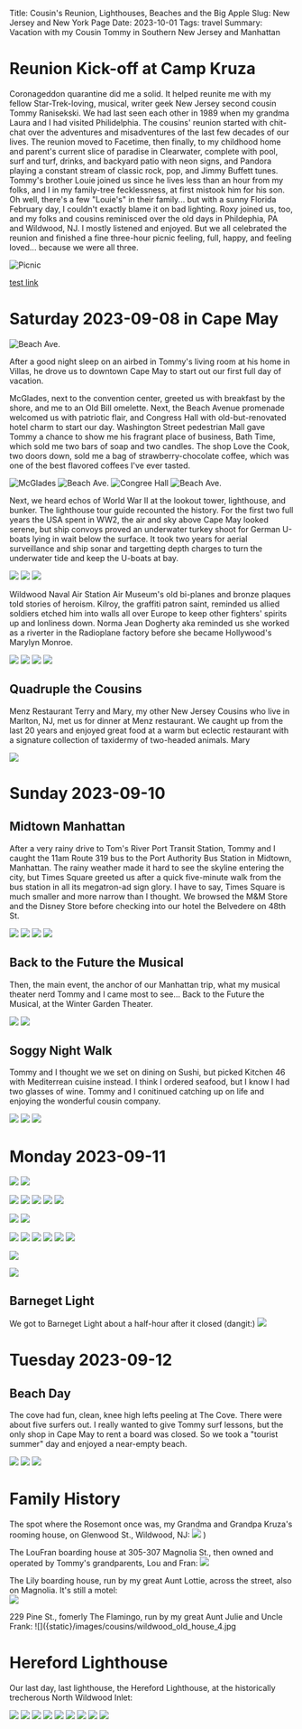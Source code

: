 Title: Cousin's Reunion, Lighthouses, Beaches and the Big Apple
Slug: New Jersey and New York Page
Date: 2023-10-01
Tags: travel
Summary: Vacation with my Cousin Tommy in Southern New Jersey and Manhattan

# Reunion Kick-off at Camp Kruza #

Coronageddon quarantine did me a solid. It helped reunite me with my fellow Star-Trek-loving, musical, writer geek New Jersey second cousin Tommy Ranisekski. We had last seen each other in 1989 when my grandma Laura and I had visited Philidelphia. The cousins' reunion started with chit-chat over the adventures and misadventures of the last few decades of our lives. The reunion moved to Facetime, then finally, to my childhood home and parent's current slice of paradise in Clearwater, complete with pool, surf and turf, drinks, and backyard patio with neon signs, and Pandora playing a constant stream of classic rock, pop, and Jimmy Buffett tunes. Tommy's brother Louie joined us since he lives less than an hour from my folks, and I in my family-tree fecklessness, at first mistook him for his son. Oh well, there's a few "Louie's" in their family... but with a sunny Florida February day, I couldn't exactly blame it on bad lighting. Roxy joined us, too, and my folks and cousins reminisced over the old days in Phildephia, PA and Wildwood, NJ. I mostly listened and enjoyed. But we all celebrated the reunion and finished a fine three-hour picnic feeling, full, happy, and feeling loved... because we were all three.

![Picnic]({static}/images/cousins/parents_patio_me_tommy_louie_roxy.jpg)

[test link](music.html)

# Saturday 2023-09-08 in Cape May #

![Beach Ave.]({static}/images/cousins/cape_may_beach_ave.jpg)

After a good night sleep on an airbed in Tommy's living room at his home in Villas, he drove us to downtown Cape May to start out our first full day of vacation.

McGlades, next to the convention center, greeted us with breakfast by the shore, and me to an Old Bill omelette. Next, the Beach Avenue promenade welcomed us with patriotic flair, and Congress Hall with old-but-renovated hotel charm to start our day. Washington Street pedestrian Mall gave Tommy a chance to show me his fragrant place of business, Bath Time, which sold me two bars of soap and two candles. The shop Love the Cook, two doors down, sold me a bag of strawberry-chocolate coffee, which was one of the best flavored coffees I've ever tasted. 

![McGlades]({static}/images/cousins/mcglades.jpg)
![Beach Ave.]({static}/images/cousins/cape_may_beach_ave.jpg)
![Congree Hall]({static}/images/cousins/congress_hall.jpg)
![Beach Ave.]({static}/images/cousins/washington_st_mall.jpg)

Next, we heard echos of World War II at the lookout tower, lighthouse, and bunker. The lighthouse tour guide recounted the history. For the first two full years the USA spent in WW2, the air and sky above Cape May looked serene, but ship convoys proved an underwater turkey shoot for German U-boats lying in wait below the surface. It took two years for aerial surveillance and ship sonar and targetting depth charges to turn the underwater tide and keep the U-boats at bay. 

![]({static}/images/cousins/cape_may_point.jpg)
![]({static}/images/cousins/fort_miles_battery_bunker.jpg)
![]({static}/images/cousins/cape_may_lighthouse.jpg)

Wildwood Naval Air Station Air Museum's old bi-planes and bronze plaques told stories of heroism. Kilroy, the graffiti patron saint, reminded us allied soldiers etched him into walls all over Europe to keep other fighters' spirits up and lonliness down. Norma Jean Dogherty aka reminded us she worked as a riverter in the Radioplane factory before she became Hollywood's Marylyn Monroe. 

![]({static}/images/cousins/coast_guard_wildwood_nas.jpg)
![]({static}/images/cousins/uscg_aux_plane.jpg)
![]({static}/images/cousins/us_navy_ww2.jpg)
![]({static}/images/cousins/kilroy.jpg)

## Quadruple the Cousins ##

Menz Restaurant
Terry and Mary, my other New Jersey Cousins who live in Marlton, NJ, met us for dinner at Menz restaurant. We caught up from the last 20 years and enjoyed great food at a warm but eclectic restaurant with a signature collection of taxidermy of two-headed animals. Mary 

![]({static}/images/cousins/4_cousins.jpg)

# Sunday 2023-09-10

## Midtown Manhattan ##

After a very rainy drive to Tom's River Port Transit Station, Tommy and I caught the 11am Route 319 bus to the Port Authority Bus Station in Midtown, Manhattan. The rainy weather made it hard to see the skyline entering the city, but Times Square greeted us after a quick five-minute walk from the bus station in all its megatron-ad sign glory. I have to say, Times Square is much smaller and more narrow than I thought. We browsed the M&M Store and the Disney Store before checking into our hotel the Belvedere on 48th St. 

![]({static}/images/cousins/times_square_me_tommy.jpg)
![]({static}/images/cousins/times_square_sk8.jpg) 
![]({static}/images/cousins/times_square_shaka.jpg)
![]({static}/images/cousins/mm_green.jpg)

## Back to the Future the Musical

Then, the main event, the anchor of our Manhattan trip, what my musical theater nerd Tommy and I came most to see... Back to the Future the Musical, at the Winter Garden Theater.

![]({static}/images/cousins/bttf_curtain_call.jpeg) 
![]({static}/images/cousins/bttf_pano.jpg)

## Soggy Night Walk ##

Tommy and I thought we we set on dining on Sushi, but picked Kitchen 46 with Mediterrean cuisine instead. I think I ordered seafood, but I know I had two glasses of wine. Tommy and I conitinued catching up on life and enjoying the wonderful cousin company.

![]({static}/images/cousins/times_square_night.jpg)
![]({static}/images/cousins/times_square_night_2.jpg)
![]({static}/images/cousins/30_rock.jpg)

# Monday 2023-09-11 #
 
![]({static}/images/cousins/oculus_1.jpg)
![]({static}/images/cousins/oculus_me.jpg)

![]({static}/images/cousins/st_paul_1.jpg)
![]({static}/images/cousins/st_paul_hebrew.jpg)
![]({static}/images/cousins/st_paul_pano.jpg)
![]({static}/images/cousins/st_paul_patches.jpg)
![]({static}/images/cousins/st_paul_pew.jpg)

![]({static}/images/cousins/wtc_1.jpg)
![]({static}/images/cousins/wtc_me.jpg)

![]({static}/images/cousins/zuccotti_park_pano.jpg)
![]({static}/images/cousins/zucotti_me_tommy.jpg) 
![]({static}/images/cousins/wtc_battery_us.jpg)
![]({static}/images/cousins/wtc_from_battery.jpg)
![]({static}/images/cousins/too_cheap_4_ferry.jpg)
![]({static}/images/cousins/too_cheap_statue_liberty.jpg)

![]({static}/images/cousins/staten_island_ferry.jpg)

![]({static}/images/cousins/1_train.jpg)

## Barneget Light ## 

We got to Barneget Light about a half-hour after it closed (dangit:)
![]({static}/images/cousins/barnegat_light.jpg)

# Tuesday 2023-09-12

## Beach Day

The cove had fun, clean, knee high lefts peeling at The Cove. There were about five surfers out. I really wanted to give Tommy surf lessons, but the only shop in Cape May to rent a board was closed. So we took a "tourist summer" day and enjoyed a near-empty beach.

![]({static}/images/cousins/beach_day_1.jpg)
![]({static}/images/cousins/beach_day_2.jpg)
![]({static}/images/cousins/beach_day_3.jpg)

# Family History

The spot where the Rosemont once was, my Grandma and Grandpa Kruza's rooming house, on Glenwood St., Wildwood, NJ:
![]({static}/images/cousins/wildwood_grandma_site.jpg)
)

The LouFran boarding house at 305-307 Magnolia St., then owned and operated by Tommy's grandparents, Lou and Fran:
![]({static}/images/cousins/wildwood_louie_fran_old_house.jpg)

The Lily boarding house, run by my great Aunt Lottie, across the street, also on Magnolia. It's still a motel:  
![]({static}/images/cousins/wildwood_lotties_old_house.jpg)

229 Pine St., fomerly The Flamingo, run by my great Aunt Julie and Uncle Frank:
![]({static}/images/cousins/wildwood_old_house_4.jpg

# Hereford Lighthouse

Our last day, last lighthouse, the Hereford Lighthouse, at the historically trecherous North Wildwood Inlet:

![]({static}/images/cousins/north_wildwood_seawall.jpg)
![]({static}/images/cousins/in_memory_lost_sea.jpg)
![]({static}/images/cousins/me_tommy_hereford.jpg)
![]({static}/images/cousins/hereford_garden.jpg)
![]({static}/images/cousins/hereford_garden_pano.jpg) 
![]({static}/images/cousins/hereford_lighthouse.jpg)
![]({static}/images/cousins/hereford_fresnel.jpg)
![]({static}/images/cousins/hereford_light_pano.jpg)
![]({static}/images/cousins/hereford_sign.jpg)



